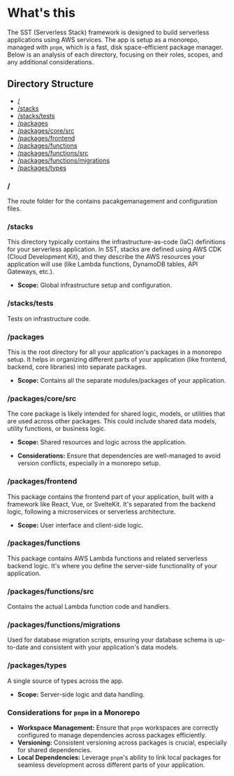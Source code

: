 # What's this

The SST (Serverless Stack) framework is designed to build serverless applications using AWS services. The app is setup as a monorepo, managed with `pnpm`, which is a fast, disk space-efficient package manager. Below is an analysis of each directory, focusing on their roles, scopes, and any additional considerations.

## Directory Structure

- [/](#\/)
- [/stacks](#stacks)
- [/stacks/tests](#stackstests)
- [/packages](#packages)
- [/packages/core/src](#packagescoresrc)
- [/packages/frontend](#packagesfrontend)
- [/packages/functions](#functionspackage)
- [/packages/functions/src](#functionssrc)
- [/packages/functions/migrations](#functionsmigrations)
- [/packages/types](#types)

### /

The route folder for the contains pacakgemanagement and configuration files.

### /stacks

This directory typically contains the infrastructure-as-code (IaC) definitions for your serverless application. In SST, stacks are defined using AWS CDK (Cloud Development Kit), and they describe the AWS resources your application will use (like Lambda functions, DynamoDB tables, API Gateways, etc.).

- **Scope:**
Global infrastructure setup and configuration.

### /stacks/tests

Tests on infrastructure code.

### /packages

This is the root directory for all your application's packages in a monorepo setup. It helps in organizing different parts of your application (like frontend, backend, core libraries) into separate packages.

- **Scope:** Contains all the separate modules/packages of your application.

### /packages/core/src

The core package is likely intended for shared logic, models, or utilities that are used across other packages. This could include shared data models, utility functions, or business logic.

- **Scope:** Shared resources and logic across the application.

- **Considerations:** Ensure that dependencies are well-managed to avoid version conflicts, especially in a monorepo setup.

### /packages/frontend

This package contains the frontend part of your application, built with a framework like React, Vue, or SvelteKit. It's separated from the backend logic, following a microservices or serverless architecture.

- **Scope:** User interface and client-side logic.

### /packages/functions

This package contains AWS Lambda functions and related serverless backend logic. It's where you define the server-side functionality of your application.

### /packages/functions/src

Contains the actual Lambda function code and handlers.

### /packages/functions/migrations

Used for database migration scripts, ensuring your database schema is up-to-date and consistent with your application's data models.

### /packages/types

A single source of types across the app.

- **Scope:** Server-side logic and data handling.

### Considerations for `pnpm` in a Monorepo

- **Workspace Management:** Ensure that `pnpm` workspaces are correctly configured to manage dependencies across packages efficiently.
- **Versioning:** Consistent versioning across packages is crucial, especially for shared dependencies.
- **Local Dependencies:** Leverage `pnpm`'s ability to link local packages for seamless development across different parts of your application.